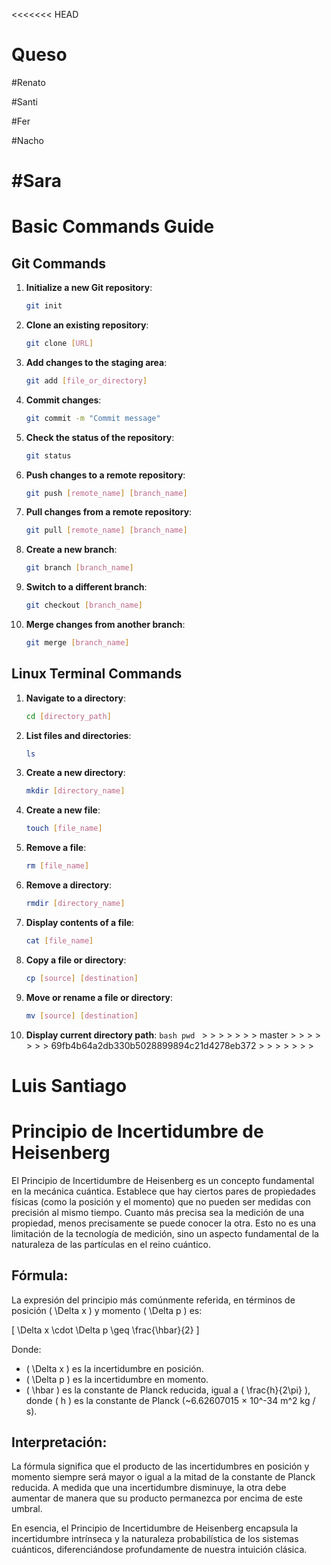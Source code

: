 <<<<<<< HEAD

# Queso

#Renato

#Santi

#Fer

#Nacho

# #Sara

# Basic Commands Guide

## Git Commands

1. **Initialize a new Git repository**:

   ```bash
   git init
   ```

2. **Clone an existing repository**:

   ```bash
   git clone [URL]
   ```

3. **Add changes to the staging area**:

   ```bash
   git add [file_or_directory]
   ```

4. **Commit changes**:

   ```bash
   git commit -m "Commit message"
   ```

5. **Check the status of the repository**:

   ```bash
   git status
   ```

6. **Push changes to a remote repository**:

   ```bash
   git push [remote_name] [branch_name]
   ```

7. **Pull changes from a remote repository**:

   ```bash
   git pull [remote_name] [branch_name]
   ```

8. **Create a new branch**:

   ```bash
   git branch [branch_name]
   ```

9. **Switch to a different branch**:

   ```bash
   git checkout [branch_name]
   ```

10. **Merge changes from another branch**:
    ```bash
    git merge [branch_name]
    ```

## Linux Terminal Commands

1. **Navigate to a directory**:

   ```bash
   cd [directory_path]
   ```

2. **List files and directories**:

   ```bash
   ls
   ```

3. **Create a new directory**:

   ```bash
   mkdir [directory_name]
   ```

4. **Create a new file**:

   ```bash
   touch [file_name]
   ```

5. **Remove a file**:

   ```bash
   rm [file_name]
   ```

6. **Remove a directory**:

   ```bash
   rmdir [directory_name]
   ```

7. **Display contents of a file**:

   ```bash
   cat [file_name]
   ```

8. **Copy a file or directory**:

   ```bash
   cp [source] [destination]
   ```

9. **Move or rename a file or directory**:

   ```bash
   mv [source] [destination]
   ```

10. **Display current directory path**:
    `bash
pwd
` > > > > > > > master > > > > > > > 69fb4b64a2db330b5028899894c21d4278eb372 > > > > > > >

# Luis Santiago

# Principio de Incertidumbre de Heisenberg

El Principio de Incertidumbre de Heisenberg es un concepto fundamental en la mecánica cuántica. Establece que hay ciertos pares de propiedades físicas (como la posición y el momento) que no pueden ser medidas con precisión al mismo tiempo. Cuanto más precisa sea la medición de una propiedad, menos precisamente se puede conocer la otra. Esto no es una limitación de la tecnología de medición, sino un aspecto fundamental de la naturaleza de las partículas en el reino cuántico.

## Fórmula:

La expresión del principio más comúnmente referida, en términos de posición \( \Delta x \) y momento \( \Delta p \) es:

\[ \Delta x \cdot \Delta p \geq \frac{\hbar}{2} \]

Donde:

- \( \Delta x \) es la incertidumbre en posición.
- \( \Delta p \) es la incertidumbre en momento.
- \( \hbar \) es la constante de Planck reducida, igual a \( \frac{h}{2\pi} \), donde \( h \) es la constante de Planck (~6.62607015 × 10^-34 m^2 kg / s).

## Interpretación:

La fórmula significa que el producto de las incertidumbres en posición y momento siempre será mayor o igual a la mitad de la constante de Planck reducida. A medida que una incertidumbre disminuye, la otra debe aumentar de manera que su producto permanezca por encima de este umbral.

En esencia, el Principio de Incertidumbre de Heisenberg encapsula la incertidumbre intrínseca y la naturaleza probabilística de los sistemas cuánticos, diferenciándose profundamente de nuestra intuición clásica.
